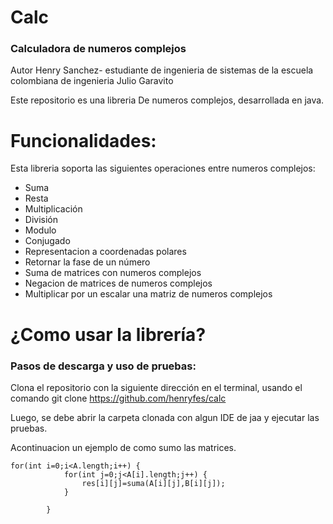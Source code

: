 # Calc
### Calculadora de numeros complejos
Autor Henry Sanchez- estudiante de ingenieria de sistemas de la escuela colombiana de ingenieria Julio Garavito

Este repositorio es una libreria De numeros complejos, desarrollada en java.

# Funcionalidades:

Esta libreria soporta las siguientes operaciones entre numeros complejos:

- Suma
- Resta
- Multiplicación
- División
- Modulo
- Conjugado
- Representacion a coordenadas polares
- Retornar la fase de un número
- Suma de matrices con numeros complejos
- Negacion de matrices de numeros complejos
- Multiplicar por un escalar una matriz de numeros complejos

# ¿Como usar la librería?

### Pasos de descarga y uso de pruebas:

Clona el repositorio con la siguiente dirección en el terminal, usando el comando git clone
https://github.com/henryfes/calc

Luego, se debe abrir la carpeta clonada con algun IDE de jaa y ejecutar las pruebas.

Acontinuacion un ejemplo de como sumo las matrices.
~~~
for(int i=0;i<A.length;i++) {
			for(int j=0;j<A[i].length;j++) {
				res[i][j]=suma(A[i][j],B[i][j]);
			}
			
		}
~~~
